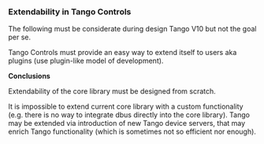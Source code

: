 ### Extendability in Tango Controls

The following must be considerate during design Tango V10 but not the goal per se.

Tango Controls must provide an easy way to extend itself to users aka plugins (use plugin-like model of development).

**Conclusions**

Extendability of the core library must be designed from scratch. 

It is impossible to extend current core library with a custom functionality (e.g. there is no way to integrate dbus directly into the core library). Tango may be extended via introduction of new Tango device servers, that may enrich Tango functionality (which is sometimes not so efficient nor enough).
